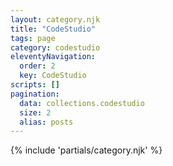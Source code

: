 ```yaml
---
layout: category.njk
title: "CodeStudio"
tags: page
category: codestudio
eleventyNavigation:
  order: 2
  key: CodeStudio
scripts: []
pagination:
  data: collections.codestudio
  size: 2
  alias: posts
---
```


{% include 'partials/category.njk' %}
